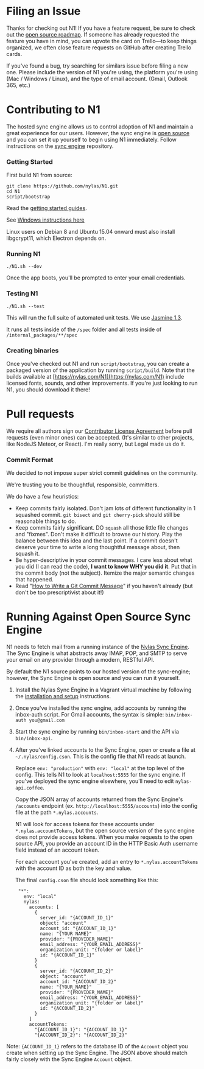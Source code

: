 # Filing an Issue

Thanks for checking out N1! If you have a feature request, be sure to check out the [open source roadmap](http://trello.com/b/hxsqB6vx/n1-open-source-roadmap). If someone has already requested the feature you have in mind, you can upvote the card on Trello—to keep things organized, we often close feature requests on GitHub  after creating Trello cards.

If you've found a bug, try searching for similars issue before filing a new one. Please include the version of N1 you're using, the platform you're using (Mac / Windows / Linux), and the type of email account. (Gmail, Outlook 365, etc.)

# Contributing to N1

The hosted sync engine allows us to control adoption of N1 and maintain a great
experience for our users. However, the sync engine is 
[open source](https://github.com/nylas/sync-engine) and you can set it
up yourself to begin using N1 immediately. Follow instructions on the [sync
engine](https://github.com/nylas/sync-engine) repository.

### Getting Started

First build N1 from source:

    git clone https://github.com/nylas/N1.git
    cd N1
    script/bootstrap

Read the [getting started guides](http://nylas.com/N1/docs/).

See [Windows instructions here](https://github.com/nylas/N1/blob/master/docs/Windows.md)

Linux users on Debian 8 and Ubuntu 15.04 onward must also install libgcrypt11, which Electron depends on. 

### Running N1

    ./N1.sh --dev

Once the app boots, you'll be prompted to enter your email credentials.


### Testing N1

    ./N1.sh --test

This will run the full suite of automated unit tests. We use [Jasmine 1.3](http://jasmine.github.io/1.3/introduction.html).

It runs all tests inside of the `/spec` folder and all tests inside of
`/internal_packages/**/spec`

### Creating binaries

Once you've checked out N1 and run `script/bootstrap`, you can create a packaged
version of the application by running `script/build`. Note that the builds
available at [https://nylas.com/N1](https://nylas.com/N1) include licensed
fonts, sounds, and other improvements. If you're just looking to run N1, you
should download it there!


# Pull requests

We require all authors sign our [Contributor License
Agreement](https://www.nylas.com/cla.html) before pull requests (even
minor ones) can be accepted. (It's similar to other projects, like NodeJS
Meteor, or React). I'm really sorry, but Legal made us do it.

### Commit Format

We decided to not impose super strict commit guidelines on the community.

We're trusting you to be thoughtful, responsible, committers.

We do have a few heuristics:

- Keep commits fairly isolated. Don't jam lots of different functionality
  in 1 squashed commit. `git bisect` and `git cherry-pick` should still be
  reasonable things to do.
- Keep commits fairly significant. DO `squash` all those little file
  changes and "fixmes". Don't make it difficult to browse our history.
  Play the balance between this idea and the last point. If a commit
  doesn't deserve your time to write a long thoughtful message about, then
  squash it.
- Be hyper-descriptive in your commit messages. I care less about what
  you did (I can read the code), **I want to know WHY you did it**. Put
  that in the commit body (not the subject). Itemize the major semantic
  changes that happened.
- Read "[How to Write a Git Commit Message](http://chris.beams.io/posts/git-commit/)" if you haven't already (but don't be too prescriptivist about it!)

# Running Against Open Source Sync Engine

N1 needs to fetch mail from a running instance of the [Nylas Sync
Engine](https://github.com/nylas/sync-engine). The Sync Engine is what
abstracts away IMAP, POP, and SMTP to serve your email on any provider
through a modern, RESTful API.

By default the N1 source points to our hosted version of the sync-engine;
however, the Sync Engine is open source and you can run it yourself.

1. Install the Nylas Sync Engine in a Vagrant virtual machine by following the
  [installation and setup](https://github.com/nylas/sync-engine#installation-and-setup)
  instructions.

2. Once you've installed the sync engine, add accounts by running the inbox-auth
   script. For Gmail accounts, the syntax is simple: `bin/inbox-auth you@gmail.com`

3. Start the sync engine by running `bin/inbox-start` and the API via `bin/inbox-api`.

4. After you've linked accounts to the Sync Engine, open or create a file at
   `~/.nylas/config.cson`. This is the config file that N1 reads at launch.

   Replace `env: "production"` with `env: "local"` at the top level of the config.
   This tells N1 to look at `localhost:5555` for the sync engine. If you've deployed
   the sync engine elsewhere, you'll need to edit `nylas-api.coffee`.

   Copy the JSON array of accounts returned from the Sync Engine's `/accounts`
   endpoint (ex. `http://localhost:5555/accounts`) into the config file at the
   path `*.nylas.accounts`.

   N1 will look for access tokens for these accounts under `*.nylas.accountTokens`,
   but the open source version of the sync engine does not provide access tokens.
   When you make requests to the open source API, you provide an account
   ID in the HTTP Basic Auth username field instead of an account token.

   For each account you've created, add an entry to `*.nylas.accountTokens`
   with the account ID as both the key and value.

   The final `config.cson` file should look something like this:

        "*":
          env: "local"
          nylas:
            accounts: [
              {
                server_id: "{ACCOUNT_ID_1}"
                object: "account"
                account_id: "{ACCOUNT_ID_1}"
                name: "{YOUR NAME}"
                provider: "{PROVIDER_NAME}"
                email_address: "{YOUR_EMAIL_ADDRESS}"
                organization_unit: "{folder or label}"
                id: "{ACCOUNT_ID_1}"
              }
              {
                server_id: "{ACCOUNT_ID_2}"
                object: "account"
                account_id: "{ACCOUNT_ID_2}"
                name: "{YOUR_NAME}"
                provider: "{PROVIDER_NAME}"
                email_address: "{YOUR_EMAIL_ADDRESS}"
                organization_unit: "{folder or label}"
                id: "{ACCOUNT_ID_2}"
              }
            ]
            accountTokens:
              "{ACCOUNT_ID_1}": "{ACCOUNT_ID_1}"
              "{ACCOUNT_ID_2}": "{ACCOUNT_ID_2}"

Note: `{ACCOUNT_ID_1}` refers to the database ID of the `Account` object
you create when setting up the Sync Engine. The JSON above should match
fairly closely with the Sync Engine `Account` object.
